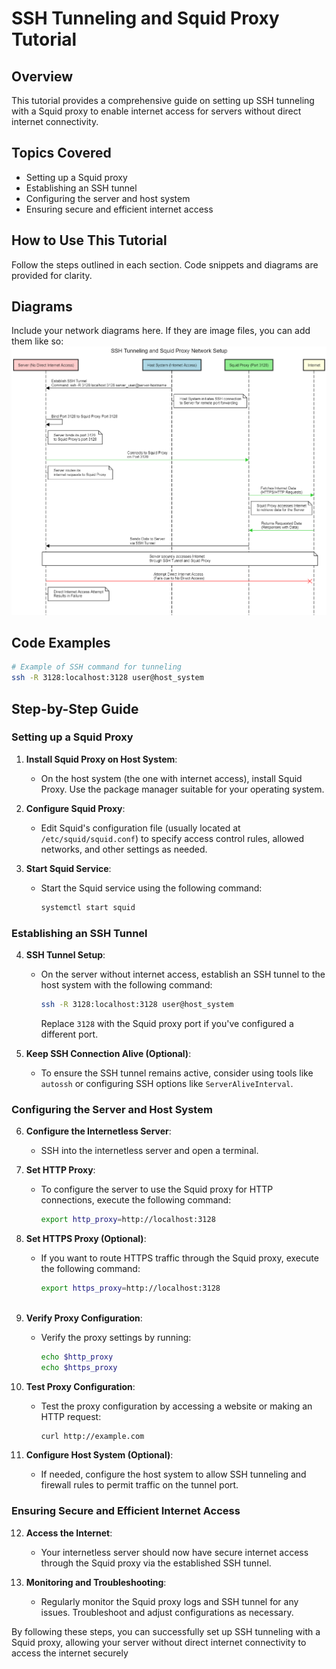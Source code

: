 # SSH Tunneling and Squid Proxy Tutorial

## Overview
This tutorial provides a comprehensive guide on setting up SSH tunneling with a Squid proxy to enable internet access for servers without direct internet connectivity.

## Topics Covered
- Setting up a Squid proxy
- Establishing an SSH tunnel
- Configuring the server and host system
- Ensuring secure and efficient internet access

## How to Use This Tutorial
Follow the steps outlined in each section. Code snippets and diagrams are provided for clarity.

## Diagrams
Include your network diagrams here. If they are image files, you can add them like so:
![SSH Tunneling Diagram](./SSH%20Tunneling%20and%20Squid%20Proxy%20Network%20Setup.png)

## Code Examples
```bash
# Example of SSH command for tunneling
ssh -R 3128:localhost:3128 user@host_system
```

## Step-by-Step Guide

### Setting up a Squid Proxy

1. **Install Squid Proxy on Host System**:
   - On the host system (the one with internet access), install Squid Proxy. Use the package manager suitable for your operating system.

2. **Configure Squid Proxy**:
   - Edit Squid's configuration file (usually located at `/etc/squid/squid.conf`) to specify access control rules, allowed networks, and other settings as needed.

3. **Start Squid Service**:
   - Start the Squid service using the following command:
     ```bash
     systemctl start squid
     ```

### Establishing an SSH Tunnel

4. **SSH Tunnel Setup**:
   - On the server without internet access, establish an SSH tunnel to the host system with the following command:
     ```bash
     ssh -R 3128:localhost:3128 user@host_system
     ```
     Replace `3128` with the Squid proxy port if you've configured a different port.

5. **Keep SSH Connection Alive (Optional)**:
   - To ensure the SSH tunnel remains active, consider using tools like `autossh` or configuring SSH options like `ServerAliveInterval`.

### Configuring the Server and Host System

6. **Configure the Internetless Server**:
   - SSH into the internetless server and open a terminal.

7. **Set HTTP Proxy**:
   - To configure the server to use the Squid proxy for HTTP connections, execute the following command:
     ```bash
     export http_proxy=http://localhost:3128
     ```

8. **Set HTTPS Proxy (Optional)**:
   - If you want to route HTTPS traffic through the Squid proxy, execute the following command:
     ```bash
     export https_proxy=http://localhost:3128
    
     ```

9. **Verify Proxy Configuration**:
   - Verify the proxy settings by running:
     ```bash
     echo $http_proxy
     echo $https_proxy
     ```

10. **Test Proxy Configuration**:
    - Test the proxy configuration by accessing a website or making an HTTP request:
      ```bash
      curl http://example.com
      ```

11. **Configure Host System (Optional)**:
    - If needed, configure the host system to allow SSH tunneling and firewall rules to permit traffic on the tunnel port.

### Ensuring Secure and Efficient Internet Access

12. **Access the Internet**:
    - Your internetless server should now have secure internet access through the Squid proxy via the established SSH tunnel.

13. **Monitoring and Troubleshooting**:
    - Regularly monitor the Squid proxy logs and SSH tunnel for any issues. Troubleshoot and adjust configurations as necessary.

By following these steps, you can successfully set up SSH tunneling with a Squid proxy, allowing your server without direct internet connectivity to access the internet securely 